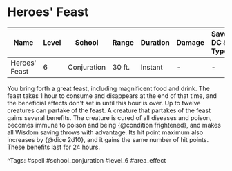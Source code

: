 # Heroes' Feast

| Name | Level | School | Range | Duration | Damage | Save DC & Type |
|------|-------|--------|-------|----------|--------|----------------|
| Heroes' Feast | 6 | Conjuration | 30 ft. | Instant | - | - |

You bring forth a great feast, including magnificent food and drink. The feast takes 1 hour to consume and disappears at the end of that time, and the beneficial effects don't set in until this hour is over. Up to twelve creatures can partake of the feast. A creature that partakes of the feast gains several benefits. The creature is cured of all diseases and poison, becomes immune to poison and being {@condition frightened}, and makes all Wisdom saving throws with advantage. Its hit point maximum also increases by {@dice 2d10}, and it gains the same number of hit points. These benefits last for 24 hours.

^Tags: #spell #school_conjuration #level_6 #area_effect